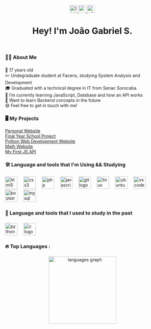
###

<div align="center">
  <a href="https://www.linkedin.com/in/joao-gabriel-savioli/" target="blank">
  <img src="https://img.shields.io/static/v1?message=LinkedIn&logo=linkedin&label=&color=0077B5&logoColor=white&labelColor=&style=for-the-badge" height="25" alt="linkedin logo"  />
  </a>
  
  <a href="mailto:joaosavioli06@gmail.com"> 
  <img src="https://img.shields.io/static/v1?message=Gmail&logo=gmail&label=&color=D14836&logoColor=white&labelColor=&style=for-the-badge" height="25" alt="gmail logo"  />
  </a>
  
  <a href="https://wa.me/5515991634476"> 
  <img src="https://img.shields.io/static/v1?message=Whatsapp&logo=whatsapp&label=&color=25D366&logoColor=white&labelColor=&style=for-the-badge" height="25" alt="whatsapp logo"  />
  </a>

 
</div>


<h1 align="center">Hey! I'm João Gabriel S.</h1> <br> 

###


<h3 align="left">👩‍💻  About Me</h3>

###

<p align="left">
👦 17 years old<br>
✏️ Undegraduate student at Facens, studying System Analysis and Development<br>
🎓 Graduated with a technical degree in IT from Senac Sorocaba. <br> 
🌱 I’m currently learning JavaScript, Database and how an API works <br>
🎯 Want to learn Backend concepts in the future <br>
😄 Feel free to get in touch with me! <br>

</p>

###

<h3 align="left"> 🖥 My Projects </h3> 
<a href="https://joaosavioli06.github.io"> Personal Website </a> <br>
<a href="https://joaosavioli06.github.io/garotos_da_programacao/"> Final Year School Project</a> <br>
<a href="https://joaosavioli06.github.io/dev-python-web/"> Python Web Development Website </a> <br>
<a href="https://joaosavioli06.github.io/math-website/"> Math Website </a> <br>
<a href="https://github.com/joaosavioli06/API"> My First JS API </a> <br>

###

<h3 align="left">🛠 Language and tools that I'm Using && Studying  </h3>

###

<div align="left">
  <img src="https://cdn.jsdelivr.net/gh/devicons/devicon/icons/html5/html5-original.svg" height="40" alt="html5 logo"  />
  <img width="12" />
  <img src="https://cdn.jsdelivr.net/gh/devicons/devicon/icons/css3/css3-original.svg" height="40" alt="css3 logo"  />
  <img width="12" />
  <img src="https://cdn.jsdelivr.net/gh/devicons/devicon/icons/php/php-original.svg" height="40" alt="php logo"  />
  <img width="12" />
  <img src="https://cdn.jsdelivr.net/gh/devicons/devicon/icons/javascript/javascript-original.svg" height="40" alt="javascript logo"  />
  <img width="12" />
  <img src="https://cdn.jsdelivr.net/gh/devicons/devicon/icons/git/git-original.svg" height="40" alt="git logo"  />
  <img width="12" />
  <img src="https://cdn.jsdelivr.net/gh/devicons/devicon/icons/linux/linux-original.svg" height="40" alt="linux logo"  />
  <img width="12" />
  <img src="https://cdn.jsdelivr.net/gh/devicons/devicon/icons/ubuntu/ubuntu-plain.svg" height="40" alt="ubuntu logo"  />
  <img width="12" />
  <img src="https://cdn.jsdelivr.net/gh/devicons/devicon/icons/vscode/vscode-original.svg" height="40" alt="vscode logo"  />
  <img width="12" />
  <img src="https://cdn.jsdelivr.net/gh/devicons/devicon/icons/bootstrap/bootstrap-original.svg" height="40" alt="bootstrap logo"  />
  <img width="12" />
  <img src="https://cdn.jsdelivr.net/gh/devicons/devicon/icons/mysql/mysql-original.svg" height="40" alt="mysql logo"  />
  
   
</div>

###

<h3> 🧰 Language and tools that I used to study in the past </h3>

###

<div align="left">
 <img src="https://cdn.jsdelivr.net/gh/devicons/devicon/icons/python/python-original.svg" height="40" alt="python logo"  />
 <img width="12" />
 <img src="https://cdn.jsdelivr.net/gh/devicons/devicon/icons/c/c-original.svg" height="40" alt="c logo"  />
 <img width="12" />
</div>

 ###
 
<h3 align="left">🔥   Top Languages :</h3>

###

<div align="center">
  <img src="https://github-readme-stats.vercel.app/api/top-langs?username=joaosavioli06&locale=en&hide_title=false&layout=compact&card_width=320&langs_count=5&theme=dracula&hide_border=false&order=2" height="220" alt="languages graph"  />
</div>

###
